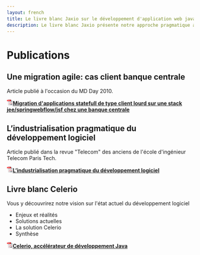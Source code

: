 ```yaml
---
layout: french
title: Le livre blanc Jaxio sur le développement d'application web java 
description: Le livre blanc Jaxio présente notre approche pragmatique adaptée à la vie des projets 
---
```


# Publications

## Une migration agile: cas client banque centrale
<div class="prepend-1 append-bottom span-24 last">
<p>Article publié à l'occasion du MD Day 2010.</p>
<p><a href="/documents/jaxio-migration-application-client-serveur.pdf"
  onclick="_gaq.push(['_trackEvent', 'jaxio-migration-application-client-serveur.pdf', 'download', 'counter', 1]);"><img src="/images/pdf-icon.png" width="16" height="16"/><strong>Migration d'applications statefull de type client lourd sur une stack jee/springwebflow/jsf chez une banque centrale</strong></a>
</p>
</div>


## L’industrialisation pragmatique du développement logiciel
<div class="prepend-1 append-bottom span-24 last">
<p>Article publié dans la revue "Telecom" des anciens de l'école d'ingénieur Telecom Paris Tech.</p>
<p><a href="/documents/jaxio-industrialisation-pragmatique-du-developpement-logiciel.pdf" onclick="_gaq.push(['_trackEvent', 'jaxio-industrialisation-pragmatique-du-developpement-logiciel.pdf', 'download', 'counter', 1]);"><img src="/images/pdf-icon.png" width="16" height="16"/><strong>L’industrialisation pragmatique du développement logiciel</strong></a></p>
</div>


## Livre blanc Celerio
<div class="prepend-1 append-bottom span-24 last border">
<p>Vous y découvrirez notre vision sur l'état actuel du développement logiciel</p>
<ul>
<li>Enjeux et réalités</li>
<li>Solutions actuelles</li>
<li>La solution Celerio</li>
<li>Synthèse</li>
</ul>

<p><a href="/documents/jaxio-celerio.pdf" onclick="_gaq.push(['_trackEvent', 'jaxio-celerio.pdf', 'download', 'counter', 1]);"><img src="/images/pdf-icon.png" width="16" height="16"/><strong>Celerio, accélérateur de développement Java</strong></a></p>
</div>
